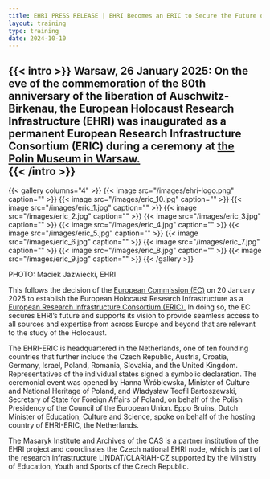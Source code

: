 ```yaml
---
title: EHRI PRESS RELEASE | EHRI Becomes an ERIC to Secure the Future of Holocaust Research 
layout: training
type: training
date: 2024-10-10
---
```


{{< intro >}}
Warsaw, 26 January 2025: On the eve of the commemoration of the 80th anniversary of the liberation of Auschwitz-Birkenau, the European Holocaust Research Infrastructure (EHRI) was inaugurated as a permanent European Research Infrastructure Consortium (ERIC) during a ceremony at [the Polin Museum in Warsaw.](https://polin.pl/pl)  
{{< /intro >}}
---

{{< gallery columns="4" >}}
{{< image src="/images/ehri-logo.png" caption="" >}}
{{< image src="/images/eric_10.jpg" caption="" >}}
{{< image src="/images/eric_1.jpg" caption="" >}}
{{< image src="/images/eric_2.jpg" caption="" >}}
{{< image src="/images/eric_3.jpg" caption="" >}}
{{< image src="/images/eric_4.jpg" caption="" >}}
{{< image src="/images/eric_5.jpg" caption="" >}}
{{< image src="/images/eric_6.jpg" caption="" >}}
{{< image src="/images/eric_7.jpg" caption="" >}}
{{< image src="/images/eric_8.jpg" caption="" >}}
{{< image src="/images/eric_9.jpg" caption="" >}}
{{< /gallery >}}


PHOTO: Maciek Jazwiecki, EHRI


This follows the decision of the [European Commission (EC)](https://research-and-innovation.ec.europa.eu/news/all-research-and-innovation-newseuropean-holocaust-research-infrastructure-becomes-30th-eu-recognised-research-consortium-major-2025-01-20_en) on 20 January 2025 to establish the European Holocaust Research Infrastructure as a [European Research Infrastructure Consortium (ERIC).](https://www.eric-forum.eu/) In doing so, the EC secures EHRI’s future and supports its vision to provide seamless access to all sources and expertise from across Europe and beyond that are relevant to the study of the Holocaust.

The EHRI-ERIC is headquartered in the Netherlands, one of ten founding countries that further include the Czech Republic, Austria, Croatia, Germany, Israel, Poland, Romania, Slovakia, and the United Kingdom. Representatives of the individual states signed a symbolic declaration. The ceremonial event was opened by Hanna Wróblewska, Minister of Culture and National Heritage of Poland, and Władysław Teofil Bartoszewski, Secretary of State for Foreign Affairs of Poland, on behalf of the Polish Presidency of the Council of the European Union. Eppo Bruins, Dutch Minister of Education, Culture and Science, spoke on behalf of the hosting country of EHRI-ERIC, the Netherlands.

The Masaryk Institute and Archives of the CAS is a partner institution of the EHRI project and coordinates the Czech national EHRI node, which is part of the research infrastructure LINDAT/CLARIAH-CZ supported by the Ministry of Education, Youth and Sports of the Czech Republic.